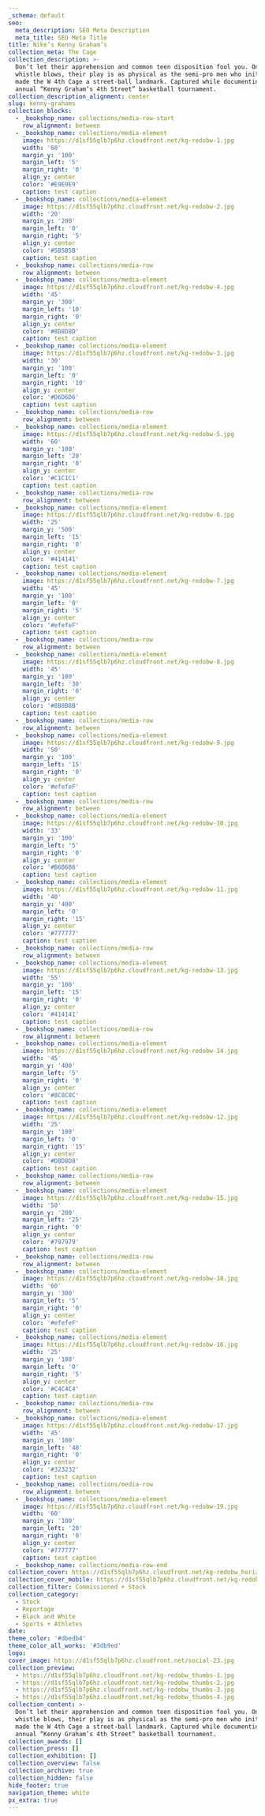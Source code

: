 ```yaml
---
_schema: default
seo:
  meta_description: SEO Meta Description
  meta_title: SEO Meta Title
title: Nike’s Kenny Graham’s
collection_meta: The Cage
collection_description: >-
  Don’t let their apprehension and common teen disposition fool you. Once the
  whistle blows, their play is as physical as the semi-pro men who initially
  made the W 4th Cage a street-ball landmark. Captured while documenting the
  annual “Kenny Graham’s 4th Street” basketball tournament.
collection_description_alignment: center
slug: kenny-grahams
collection_blocks:
  - _bookshop_name: collections/media-row-start
    row_alignment: between
  - _bookshop_name: collections/media-element
    image: https://d1sf55qlb7p6hz.cloudfront.net/kg-redobw-1.jpg
    width: '60'
    margin_y: '100'
    margin_left: '5'
    margin_right: '0'
    align_y: center
    color: '#E9E9E9'
    caption: test caption
  - _bookshop_name: collections/media-element
    image: https://d1sf55qlb7p6hz.cloudfront.net/kg-redobw-2.jpg
    width: '20'
    margin_y: '200'
    margin_left: '0'
    margin_right: '5'
    align_y: center
    color: '#5B5B5B'
    caption: test caption
  - _bookshop_name: collections/media-row
    row_alignment: between
  - _bookshop_name: collections/media-element
    image: https://d1sf55qlb7p6hz.cloudfront.net/kg-redobw-4.jpg
    width: '45'
    margin_y: '300'
    margin_left: '10'
    margin_right: '0'
    align_y: center
    color: '#8D8D8D'
    caption: test caption
  - _bookshop_name: collections/media-element
    image: https://d1sf55qlb7p6hz.cloudfront.net/kg-redobw-3.jpg
    width: '30'
    margin_y: '100'
    margin_left: '0'
    margin_right: '10'
    align_y: center
    color: '#D6D6D6'
    caption: test caption
  - _bookshop_name: collections/media-row
    row_alignment: between
  - _bookshop_name: collections/media-element
    image: https://d1sf55qlb7p6hz.cloudfront.net/kg-redobw-5.jpg
    width: '60'
    margin_y: '100'
    margin_left: '20'
    margin_right: '0'
    align_y: center
    color: '#C1C1C1'
    caption: test caption
  - _bookshop_name: collections/media-row
    row_alignment: between
  - _bookshop_name: collections/media-element
    image: https://d1sf55qlb7p6hz.cloudfront.net/kg-redobw-6.jpg
    width: '25'
    margin_y: '500'
    margin_left: '15'
    margin_right: '0'
    align_y: center
    color: '#414141'
    caption: test caption
  - _bookshop_name: collections/media-element
    image: https://d1sf55qlb7p6hz.cloudfront.net/kg-redobw-7.jpg
    width: '45'
    margin_y: '100'
    margin_left: '0'
    margin_right: '5'
    align_y: center
    color: '#efefeF'
    caption: test caption
  - _bookshop_name: collections/media-row
    row_alignment: between
  - _bookshop_name: collections/media-element
    image: https://d1sf55qlb7p6hz.cloudfront.net/kg-redobw-8.jpg
    width: '45'
    margin_y: '100'
    margin_left: '30'
    margin_right: '0'
    align_y: center
    color: '#8B8B8B'
    caption: test caption
  - _bookshop_name: collections/media-row
    row_alignment: between
  - _bookshop_name: collections/media-element
    image: https://d1sf55qlb7p6hz.cloudfront.net/kg-redobw-9.jpg
    width: '50'
    margin_y: '100'
    margin_left: '15'
    margin_right: '0'
    align_y: center
    color: '#efefeF'
    caption: test caption
  - _bookshop_name: collections/media-row
    row_alignment: between
  - _bookshop_name: collections/media-element
    image: https://d1sf55qlb7p6hz.cloudfront.net/kg-redobw-10.jpg
    width: '33'
    margin_y: '100'
    margin_left: '5'
    margin_right: '0'
    align_y: center
    color: '#B6B6B6'
    caption: test caption
  - _bookshop_name: collections/media-element
    image: https://d1sf55qlb7p6hz.cloudfront.net/kg-redobw-11.jpg
    width: '40'
    margin_y: '400'
    margin_left: '0'
    margin_right: '15'
    align_y: center
    color: '#777777'
    caption: test caption
  - _bookshop_name: collections/media-row
    row_alignment: between
  - _bookshop_name: collections/media-element
    image: https://d1sf55qlb7p6hz.cloudfront.net/kg-redobw-13.jpg
    width: '55'
    margin_y: '100'
    margin_left: '15'
    margin_right: '0'
    align_y: center
    color: '#414141'
    caption: test caption
  - _bookshop_name: collections/media-row
    row_alignment: between
  - _bookshop_name: collections/media-element
    image: https://d1sf55qlb7p6hz.cloudfront.net/kg-redobw-14.jpg
    width: '45'
    margin_y: '400'
    margin_left: '5'
    margin_right: '0'
    align_y: center
    color: '#8C8C8C'
    caption: test caption
  - _bookshop_name: collections/media-element
    image: https://d1sf55qlb7p6hz.cloudfront.net/kg-redobw-12.jpg
    width: '25'
    margin_y: '100'
    margin_left: '0'
    margin_right: '15'
    align_y: center
    color: '#D8D8D8'
    caption: test caption
  - _bookshop_name: collections/media-row
    row_alignment: between
  - _bookshop_name: collections/media-element
    image: https://d1sf55qlb7p6hz.cloudfront.net/kg-redobw-15.jpg
    width: '50'
    margin_y: '200'
    margin_left: '25'
    margin_right: '0'
    align_y: center
    color: '#797979'
    caption: test caption
  - _bookshop_name: collections/media-row
    row_alignment: between
  - _bookshop_name: collections/media-element
    image: https://d1sf55qlb7p6hz.cloudfront.net/kg-redobw-18.jpg
    width: '60'
    margin_y: '300'
    margin_left: '5'
    margin_right: '0'
    align_y: center
    color: '#efefeF'
    caption: test caption
  - _bookshop_name: collections/media-element
    image: https://d1sf55qlb7p6hz.cloudfront.net/kg-redobw-16.jpg
    width: '25'
    margin_y: '100'
    margin_left: '0'
    margin_right: '5'
    align_y: center
    color: '#C4C4C4'
    caption: test caption
  - _bookshop_name: collections/media-row
    row_alignment: between
  - _bookshop_name: collections/media-element
    image: https://d1sf55qlb7p6hz.cloudfront.net/kg-redobw-17.jpg
    width: '45'
    margin_y: '100'
    margin_left: '40'
    margin_right: '0'
    align_y: center
    color: '#323232'
    caption: test caption
  - _bookshop_name: collections/media-row
    row_alignment: between
  - _bookshop_name: collections/media-element
    image: https://d1sf55qlb7p6hz.cloudfront.net/kg-redobw-19.jpg
    width: '60'
    margin_y: '100'
    margin_left: '20'
    margin_right: '0'
    align_y: center
    color: '#777777'
    caption: test caption
  - _bookshop_name: collections/media-row-end
collection_cover: https://d1sf55qlb7p6hz.cloudfront.net/kg-redobw_horizontal-1.jpg
collection_cover_mobile: https://d1sf55qlb7p6hz.cloudfront.net/kg-redobw_vertical-1.jpg
collection_filter: Commissioned + Stock
collection_category:
  - Stock
  - Reportage
  - Black and White
  - Sports + Athletes
date:
theme_color: '#dbedb4'
theme_color_all_works: '#3db9ed'
logo:
cover_image: https://d1sf55qlb7p6hz.cloudfront.net/social-23.jpg
collection_preview:
  - https://d1sf55qlb7p6hz.cloudfront.net/kg-redobw_thumbs-1.jpg
  - https://d1sf55qlb7p6hz.cloudfront.net/kg-redobw_thumbs-2.jpg
  - https://d1sf55qlb7p6hz.cloudfront.net/kg-redobw_thumbs-3.jpg
  - https://d1sf55qlb7p6hz.cloudfront.net/kg-redobw_thumbs-4.jpg
collection_content: >-
  Don’t let their apprehension and common teen disposition fool you. Once the
  whistle blows, their play is as physical as the semi-pro men who initially
  made the W 4th Cage a street-ball landmark. Captured while documenting the
  annual “Kenny Graham’s 4th Street” basketball tournament.
collection_awards: []
collection_press: []
collection_exhibition: []
collection_overview: false
collection_archive: true
collection_hidden: false
hide_footer: true
navigation_theme: white
px_extra: true
---
```

